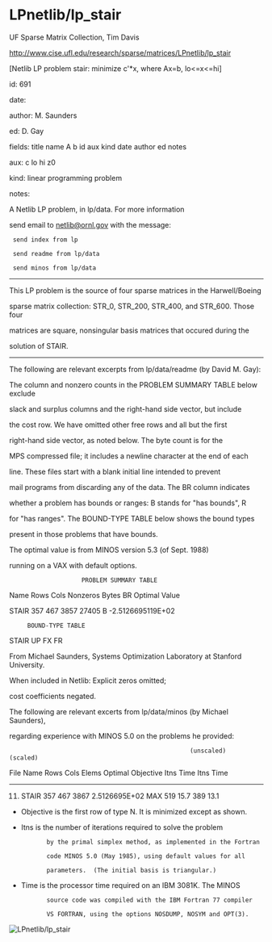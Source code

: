 # LPnetlib/lp_stair

 UF Sparse Matrix Collection, Tim Davis

 http://www.cise.ufl.edu/research/sparse/matrices/LPnetlib/lp_stair

 [Netlib LP problem stair: minimize c'*x, where Ax=b, lo<=x<=hi]

 id: 691

 date: 

 author: M. Saunders

 ed: D. Gay

 fields: title name A b id aux kind date author ed notes

 aux: c lo hi z0

 kind: linear programming problem

 notes:

 A Netlib LP problem, in lp/data.  For more information                        

 send email to netlib@ornl.gov with the message:                               

                                                                               

 	 send index from lp                                                          

 	 send readme from lp/data                                                    

 	 send minos from lp/data                                                     

                                                                               

 ------------------------------------------------------------------------------

 This LP problem is the source of four sparse matrices in the Harwell/Boeing   

 sparse matrix collection: STR_0, STR_200, STR_400, and STR_600.  Those four   

 matrices are square, nonsingular basis matrices that occured during the       

 solution of STAIR.                                                            

 ------------------------------------------------------------------------------

                                                                               

 The following are relevant excerpts from lp/data/readme (by David M. Gay):    

                                                                               

 The column and nonzero counts in the PROBLEM SUMMARY TABLE below exclude      

 slack and surplus columns and the right-hand side vector, but include         

 the cost row.  We have omitted other free rows and all but the first          

 right-hand side vector, as noted below.  The byte count is for the            

 MPS compressed file; it includes a newline character at the end of each       

 line.  These files start with a blank initial line intended to prevent        

 mail programs from discarding any of the data.  The BR column indicates       

 whether a problem has bounds or ranges:  B stands for "has bounds", R         

 for "has ranges".  The BOUND-TYPE TABLE below shows the bound types           

 present in those problems that have bounds.                                   

                                                                               

 The optimal value is from MINOS version 5.3 (of Sept. 1988)                   

 running on a VAX with default options.                                        

                                                                               

                        PROBLEM SUMMARY TABLE                                  

                                                                               

 Name       Rows   Cols   Nonzeros    Bytes  BR      Optimal Value             

 STAIR       357    467     3857      27405  B    -2.5126695119E+02            

                                                                               

         BOUND-TYPE TABLE                                                      

 STAIR      UP    FX FR                                                        

                                                                               

 From Michael Saunders, Systems Optimization Laboratory at Stanford University.

 When included in Netlib: Explicit zeros omitted;                              

 cost coefficients negated.                                                    

                                                                               

 The following are relevant excerts from lp/data/minos (by Michael Saunders),  

 regarding experience with MINOS 5.0 on the problems he provided:              

                                                                               

                                                      (unscaled)   (scaled)    

 File   Name    Rows  Cols  Elems  Optimal Objective  Itns  Time  Itns  Time   

 ---- --------  ----  ----  -----  -----------------  ----  ----  ----  ----   

  11. STAIR      357   467   3867  2.5126695E+02 MAX   519  15.7   389  13.1   

                                                                               

 * Objective  is the first row of type N.  It is minimized except as shown.    

                                                                               

 * Itns       is the number of iterations required to solve the problem        

              by the primal simplex method, as implemented in the Fortran      

              code MINOS 5.0 (May 1985), using default values for all          

              parameters.  (The initial basis is triangular.)                  

                                                                               

 * Time       is the processor time required on an IBM 3081K.  The MINOS       

              source code was compiled with the IBM Fortran 77 compiler        

              VS FORTRAN, using the options NOSDUMP, NOSYM and OPT(3).         

                                                                               

![LPnetlib/lp_stair](http://www2.research.att.com/~yifanhu/GALLERY/GRAPHS/GIF_SMALL/LPnetlib@lp_stair.gif)